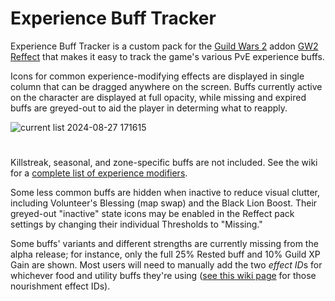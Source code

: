 # Experience Buff Tracker
Experience Buff Tracker is a custom pack for the [Guild Wars 2](https://guildwars2.com) addon [GW2 Reffect](https://github.com/Zerthox/gw2-reffect/) that makes it easy to track the game's various PvE experience buffs.

Icons for common experience-modifying effects are displayed in single column that can be dragged anywhere on the screen. Buffs currently active on the character are displayed at full opacity, while missing and expired buffs are greyed-out to aid the player in determing what to reapply.

![current list 2024-08-27 171615](https://github.com/user-attachments/assets/974c072f-92c1-4148-8bf4-9eba1dce7663)

#

Killstreak, seasonal, and zone-specific buffs are not included. See the wiki for a [complete list of experience modifiers](https://wiki.guildwars2.com/wiki/Experience#Experience_modifiers).

Some less common buffs are hidden when inactive to reduce visual clutter, including Volunteer's Blessing (map swap) and the Black Lion Boost. Their greyed-out "inactive" state icons may be enabled in the Reffect pack settings by changing their individual Thresholds to "Missing."

Some buffs' variants and different strengths are currently missing from the alpha release; for instance, only the full 25% Rested buff and 10% Guild XP Gain are shown. Most users will need to manually add the two *effect ID*s for whichever food and utility buffs they're using ([see this wiki page](https://wiki.guildwars2.com/wiki/Guild_Wars_2_Wiki:Projects/Nourishment_effect_ids) for those nourishment effect IDs).
